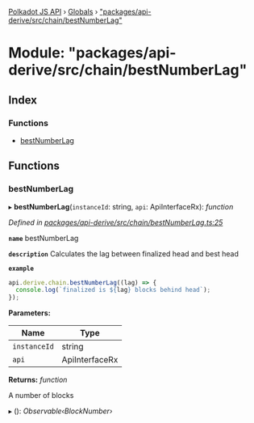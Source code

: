[Polkadot JS API](../README.md) › [Globals](../globals.md) › ["packages/api-derive/src/chain/bestNumberLag"](_packages_api_derive_src_chain_bestnumberlag_.md)

# Module: "packages/api-derive/src/chain/bestNumberLag"

## Index

### Functions

* [bestNumberLag](_packages_api_derive_src_chain_bestnumberlag_.md#bestnumberlag)

## Functions

###  bestNumberLag

▸ **bestNumberLag**(`instanceId`: string, `api`: ApiInterfaceRx): *function*

*Defined in [packages/api-derive/src/chain/bestNumberLag.ts:25](https://github.com/polkadot-js/api/blob/b4cae1483/packages/api-derive/src/chain/bestNumberLag.ts#L25)*

**`name`** bestNumberLag

**`description`** Calculates the lag between finalized head and best head

**`example`** 
<BR>

```javascript
api.derive.chain.bestNumberLag((lag) => {
  console.log(`finalized is ${lag} blocks behind head`);
});
```

**Parameters:**

Name | Type |
------ | ------ |
`instanceId` | string |
`api` | ApiInterfaceRx |

**Returns:** *function*

A number of blocks

▸ (): *Observable‹BlockNumber›*
